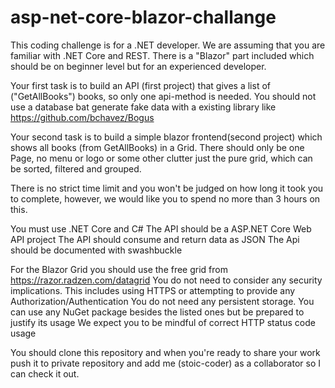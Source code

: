 # asp-net-core-blazor-challange
This coding challenge is for a .NET developer. We are assuming that you are familiar with .NET Core and REST.
There is a "Blazor" part included which should be on beginner level but for an experienced developer.

Your first task is to build an API (first project) that gives a list of ("GetAllBooks") books, so only one api-method is needed.
You should not use a database bat generate fake data with a existing library like https://github.com/bchavez/Bogus

Your second task is to build a simple blazor frontend(second project) which shows all books (from GetAllBooks) in a Grid.
There should only be one Page, no menu or logo or some other clutter just the pure grid, which can be sorted, filtered and grouped.

There is no strict time limit and you won't be judged on how long it took you to complete, however, we would like you to spend no more than 3 hours on this.

You must use .NET Core and C#
The API should be a ASP.NET Core Web API project
The API should consume and return data as JSON
The Api should be documented with swashbuckle

For the Blazor Grid you should use the free grid from https://razor.radzen.com/datagrid
You do not need to consider any security implications. This includes using HTTPS or attempting to provide any Authorization/Authentication
You do not need any persistent storage. 
You can use any NuGet package besides the listed ones but be prepared to justify its usage
We expect you to be mindful of correct HTTP status code usage

You should clone this repository and when you're ready to share your work push it to private repository and add me (stoic-coder) as a collaborator so I can check it out.

